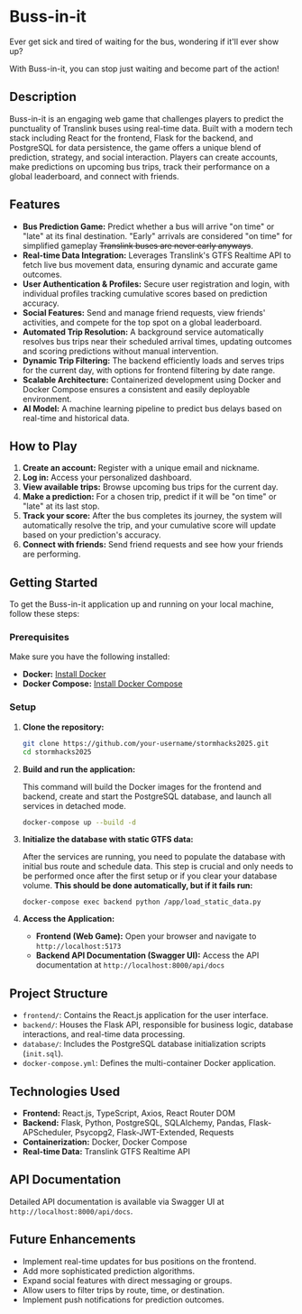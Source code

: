 # Buss-in-it

Ever get sick and tired of waiting for the bus, wondering if it'll ever show up?

 With Buss-in-it, you can stop just waiting and become part of the action!

## Description

Buss-in-it is an engaging web game that challenges players to predict the punctuality of Translink buses using real-time data. Built with a modern tech stack including React for the frontend, Flask for the backend, and PostgreSQL for data persistence, the game offers a unique blend of prediction, strategy, and social interaction. Players can create accounts, make predictions on upcoming bus trips, track their performance on a global leaderboard, and connect with friends.

## Features

*   **Bus Prediction Game:** Predict whether a bus will arrive "on time" or "late" at its final destination. "Early" arrivals are considered "on time" for simplified gameplay ~~Translink buses are never early anyways~~.
*   **Real-time Data Integration:** Leverages Translink's GTFS Realtime API to fetch live bus movement data, ensuring dynamic and accurate game outcomes.
*   **User Authentication & Profiles:** Secure user registration and login, with individual profiles tracking cumulative scores based on prediction accuracy.
*   **Social Features:** Send and manage friend requests, view friends' activities, and compete for the top spot on a global leaderboard.
*   **Automated Trip Resolution:** A background service automatically resolves bus trips near their scheduled arrival times, updating outcomes and scoring predictions without manual intervention.
*   **Dynamic Trip Filtering:** The backend efficiently loads and serves trips for the current day, with options for frontend filtering by date range.
*   **Scalable Architecture:** Containerized development using Docker and Docker Compose ensures a consistent and easily deployable environment.
*   **AI Model:** A machine learning pipeline to predict bus delays based on real-time and historical data.

## How to Play

1.  **Create an account:** Register with a unique email and nickname.
2.  **Log in:** Access your personalized dashboard.
3.  **View available trips:** Browse upcoming bus trips for the current day.
4.  **Make a prediction:** For a chosen trip, predict if it will be "on time" or "late" at its last stop.
5.  **Track your score:** After the bus completes its journey, the system will automatically resolve the trip, and your cumulative score will update based on your prediction's accuracy.
6.  **Connect with friends:** Send friend requests and see how your friends are performing.

## Getting Started

To get the Buss-in-it application up and running on your local machine, follow these steps:

### Prerequisites

Make sure you have the following installed:

*   **Docker:** [Install Docker](https://docs.docker.com/get-docker/)
*   **Docker Compose:** [Install Docker Compose](https://docs.docker.com/compose/install/)

### Setup

1.  **Clone the repository:**

    ```bash
    git clone https://github.com/your-username/stormhacks2025.git
    cd stormhacks2025
    ```

2.  **Build and run the application:**

    This command will build the Docker images for the frontend and backend, create and start the PostgreSQL database, and launch all services in detached mode.

    ```bash
    docker-compose up --build -d
    ```

3.  **Initialize the database with static GTFS data:**

    After the services are running, you need to populate the database with initial bus route and schedule data. This step is crucial and only needs to be performed once after the first setup or if you clear your database volume. **This should be done automatically, but if it fails run:**

    ```
    docker-compose exec backend python /app/load_static_data.py
    ```

4.  **Access the Application:**

    *   **Frontend (Web Game):** Open your browser and navigate to `http://localhost:5173`
    *   **Backend API Documentation (Swagger UI):** Access the API documentation at `http://localhost:8000/api/docs`

## Project Structure

*   `frontend/`: Contains the React.js application for the user interface.
*   `backend/`: Houses the Flask API, responsible for business logic, database interactions, and real-time data processing.
*   `database/`: Includes the PostgreSQL database initialization scripts (`init.sql`).
*   `docker-compose.yml`: Defines the multi-container Docker application.

## Technologies Used

*   **Frontend:** React.js, TypeScript, Axios, React Router DOM
*   **Backend:** Flask, Python, PostgreSQL, SQLAlchemy, Pandas, Flask-APScheduler, Psycopg2, Flask-JWT-Extended, Requests
*   **Containerization:** Docker, Docker Compose
*   **Real-time Data:** Translink GTFS Realtime API

## API Documentation

Detailed API documentation is available via Swagger UI at `http://localhost:8000/api/docs`.

## Future Enhancements

*   Implement real-time updates for bus positions on the frontend.
*   Add more sophisticated prediction algorithms.
*   Expand social features with direct messaging or groups.
*   Allow users to filter trips by route, time, or destination.
*   Implement push notifications for prediction outcomes.